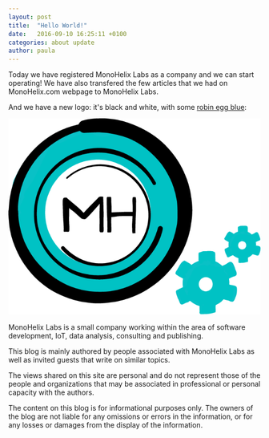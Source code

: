 ```yaml
---
layout: post
title:  "Hello World!"
date:   2016-09-10 16:25:11 +0100
categories: about update
author: paula
---
```


Today we have registered MonoHelix Labs as a company and we can start operating! We have also transfered the few articles that we had on MonoHelix.com webpage to MonoHelix Labs.

And we have a new logo: it's black and white, with some <a href="https://en.wikipedia.org/wiki/Robin_egg_blue" target="_blank">robin egg blue</a>:

![monohelixlabs](/images/monohelixlabs.png)

MonoHelix Labs is a small company working within the area of software development, IoT, data analysis, consulting and publishing. 

This blog is mainly authored by people associated with MonoHelix Labs as well as invited guests that write on similar topics.

The views shared on this site are personal and do not represent those of the people and organizations that may be associated in professional or personal capacity with the authors.

The content on this blog is for informational purposes only. The owners of the blog are not liable for any omissions or errors in the information, or for any losses or damages from the display of the information.